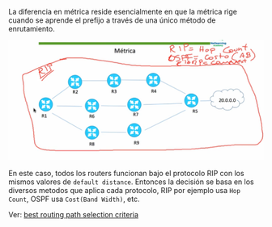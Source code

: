 
La diferencia en métrica reside esencialmente en que la métrica rige cuando se aprende el prefijo a través de una único método de enrutamiento. 

![](_anexos_/Screenshot%20from%202023-12-27%2017-04-58.png)

En este caso, todos los routers funcionan bajo el protocolo RIP con los mismos valores de `default distance`. Entonces la decisión se basa en los diversos metodos que aplica cada protocolo, RIP por ejemplo usa `Hop Count`, OSPF usa `Cost(Band Width)`, etc.

Ver: [best routing path selection criteria](best%20routing%20path%20selection%20criteria.md)